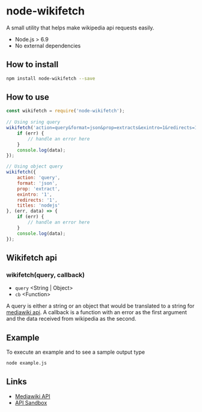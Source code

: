 # node-wikifetch

A small utility that helps make wikipedia api requests easily.

* Node.js > 6.9
* No external dependencies

## How to install
```bash
npm install node-wikifetch --save
```

## How to use
```javascript
const wikifetch = require('node-wikifetch');
 
// Using sring query
wikifetch('action=query&format=json&prop=extracts&exintro=1&redirects=1&titles=nodejs', (err, data) => {
    if (err) {
        // handle an error here 
    }
    console.log(data);
});

// Using object query
wikifetch({
    action: 'query',
    format: 'json',
    prop: 'extract',
    exintro: '1',
    redirects: '1',
    titles: 'nodejs'
}, (err, data) => {
    if (err) {
        // handle an error here 
    }
    console.log(data);
});
```

## Wikifetch api

### wikifetch(query, callback)

* `query` \<String | Object\>
* `cb` \<Function\>

A query is either a string or an object that would be translated to a string for [mediawiki api](https://www.mediawiki.org/wiki/API:Main_page).
A callback is a function with an error as the first argument and the data received from wikipedia as the second.

## Example
To execute an example and to see a sample output type
```bash
node example.js
```

## Links
* [Mediawiki API](https://www.mediawiki.org/wiki/API:Main_page)
* [API Sandbox](https://www.mediawiki.org/wiki/Special:ApiSandbox)